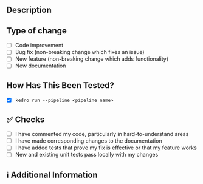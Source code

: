 ## Description

## Type of change

- [ ] Code improvement
- [ ] Bug fix (non-breaking change which fixes an issue)
- [ ] New feature (non-breaking change which adds functionality)
- [ ] New documentation

## How Has This Been Tested?

- [x] `kedro run --pipeline <pipeline name>`

## ✅ Checks
<!-- Make sure your pr passes the CI checks and do check the following fields as needed - -->
- [ ] I have commented my code, particularly in hard-to-understand areas
- [ ] I have made corresponding changes to the documentation
- [ ] I have added tests that prove my fix is effective or that my feature works
- [ ] New and existing unit tests pass locally with my changes

## ℹ Additional Information
<!-- Any additional information like breaking changes, dependencies added, screenshots, comparisons
 between new and old behavior, etc. -->
